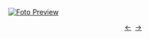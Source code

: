 [![Foto Preview](preview/n351.avif)](https://20essentials.github.io/project-000-351)

<div align="center" style="display: flex; justify-content: center;">
  <a  href="https://github.com/20essentials/project-000-350" target="_blank">&#8592;</a>
  &nbsp;&nbsp;
  <a  href="https://github.com/20essentials/project-000-352" target="_blank">&#8594;</a>
</div>
